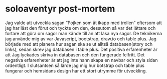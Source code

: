 # soloaventyr post-mortem
Jag valde att utveckla sagan “Pojken som åt ikapp med trollen” eftersom att  jag har läst den förut och tyckte om den, dessutom så var det lättare och fortare att göra om sagor man kände till än att läsa nya sagor. 
De teknikerna jag använde mig av var Javascript, bootstrap, draw.io och table plus. Jag började med att planera hur sagan ska se ut alltså databasen(story och links), sedan skrev jag databasen i table plus.
Det positiva erfarenheter är att Jag lyckades skriva in databasen och den fungerade felfritt.
Det negativa erfarenheter är att jag inte hann skapa en navbar och styla sidan ordentligt. 
I slutsantsen så lärde jag mig hur botstrap och table plus fungerar och hemsidans design har ett stort utrymme för utveckling.
